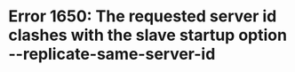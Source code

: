 # Error 1650: The requested server id clashes with the slave startup option --replicate-same-server-id

